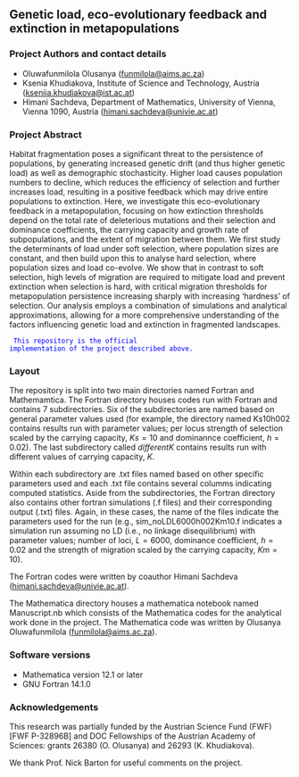 ## Genetic load, eco-evolutionary feedback and extinction in metapopulations



### Project Authors and contact details

* Oluwafunmilola Olusanya (funmilola@aims.ac.za)
* Ksenia Khudiakova, Institute of Science and Technology, Austria (kseniia.khudiakova@ist.ac.at)
* Himani Sachdeva, Department of Mathematics, University of Vienna, Vienna 1090, Austria (himani.sachdeva@univie.ac.at)


### Project Abstract

Habitat fragmentation poses a significant threat to the persistence of populations, by generating increased genetic drift (and thus higher genetic load) as well as demographic stochasticity. Higher load causes population numbers to decline, which reduces the efficiency of selection and further increases load, resulting in a positive feedback which may drive entire populations to extinction. Here, we investigate this eco-evolutionary feedback in a metapopulation, focusing on how extinction thresholds depend on the total rate of deleterious mutations and their selection and dominance coefficients, the carrying capacity and growth rate of subpopulations, and the extent of migration between them. We first study the determinants of load under soft selection, where population sizes are constant, and then build upon this to analyse hard selection, where population sizes and load co-evolve. We show that in contrast to soft selection, high levels of migration are required to mitigate load and prevent extinction when selection is hard, with critical migration thresholds for metapopulation persistence increasing sharply with increasing ‘hardness’ of selection. Our analysis employs a combination of simulations and analytical approximations, allowing for a more comprehensive understanding of the factors influencing genetic load and extinction in fragmented landscapes.

<code style="color : blue"> This repository is the official implementation of the project described above.</code> 

### Layout

The repository is split into two main directories named Fortran and Mathemamtica. The Fortran directory houses codes run with Fortran and contains 7 subdirectories. Six of the subdirectories are named based on general parameter values used (for example, the directory named Ks10h002 contains results run with parameter values; per locus strength of selection scaled by the carrying capacity, $Ks = 10$ and dominannce coefficient, $h = 0.02$). The last subdirectory called $\textit{differentK}$ contains results run with different values  of carrying capacity, $K$. 

Within each subdirectory are .txt files named based on other specific parameters used and each .txt file contains several columms indicating computed statistics. Aside from the subdirectories, the Fortran directory also contains other fortran simulations (.f files) and their corresponding output (.txt) files. Again, in these cases, the name of the files indicate the parameters used for the run (e.g., sim_noLDL6000h002Km10.f indicates a simulation run assuming no LD (i.e., no linkage disequilibrium) with parameter values; number of loci, $L = 6000$, dominance coefficient, $h = 0.02$ and the strength of migration scaled by the carrying capacity, $Km = 10$). 

The Fortran codes were written by coauthor Himani Sachdeva (himani.sachdeva@univie.ac.at).

The Mathematica directory houses a mathematica notebook named Manuscript.nb which consists of the Mathematica codes for the analytical work done in the project. The Mathematica code was written by Olusanya Oluwafunmilola (funmilola@aims.ac.za).

### Software versions

* Mathematica version 12.1 or later
* GNU Fortran 14.1.0

### Acknowledgements

This research was partially funded by the Austrian Science Fund (FWF) [FWF P-32896B] and DOC Fellowships of the Austrian Academy of Sciences: grants 26380 (O. Olusanya) and 26293 (K. Khudiakova).

We thank Prof. Nick Barton for useful comments on the project.
